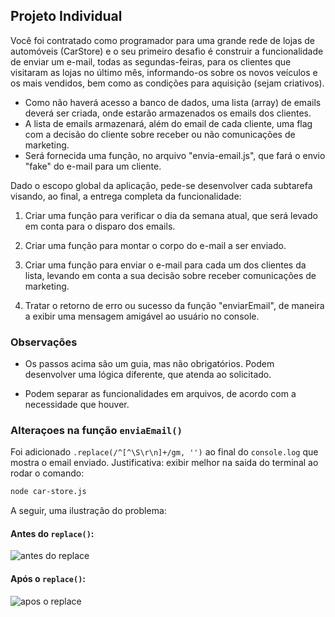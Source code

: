 ## Projeto Individual

Você foi contratado como programador para uma grande rede de lojas de automóveis (CarStore) e o seu primeiro desafio é construir a funcionalidade de enviar um e-mail, todas as segundas-feiras, para os clientes que visitaram as lojas no último mês, informando-os sobre os novos veículos e os mais vendidos, bem como as condições para aquisição (sejam criativos).

- Como não haverá acesso a banco de dados, uma lista (array) de emails deverá ser criada, onde estarão armazenados os emails dos clientes.
- A lista de emails armazenará, além do email de cada cliente, uma flag com a decisão do cliente sobre receber ou não comunicações de marketing.
- Será fornecida uma função, no arquivo "envia-email.js", que fará o envio "fake" do e-mail para um cliente.

Dado o escopo global da aplicação, pede-se desenvolver cada subtarefa visando, ao final, a entrega completa da funcionalidade:

1. Criar uma função para verificar o dia da semana atual, que será levado em conta para o disparo dos emails.

2. Criar uma função para montar o corpo do e-mail a ser enviado.

3. Criar uma função para enviar o e-mail para cada um dos clientes da lista, levando em conta a sua decisão sobre receber comunicações de marketing.

4. Tratar o retorno de erro ou sucesso da função "enviarEmail", de maneira a exibir uma mensagem amigável ao usuário no console.


### Observações

- Os passos acima são um guia, mas não obrigatórios. Podem desenvolver uma lógica diferente, que atenda ao solicitado.

- Podem separar as funcionalidades em arquivos, de acordo com a necessidade que houver.

### Alteraçoes na função ```enviaEmail()```

Foi adicionado ```.replace(/^[^\S\r\n]+/gm, '')``` ao final do ```console.log``` que mostra o email enviado. Justificativa: exibir melhor na saida do terminal ao rodar o comando:

```bash
node car-store.js
```
A seguir, uma ilustração do problema:

#### Antes do ```replace()```: 
![antes do replace](image.png)

#### Após o ```replace()```: 
![apos o replace](image-1.png)